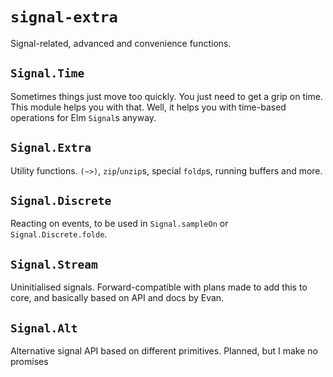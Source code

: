 `signal-extra`
==============

Signal-related, advanced and convenience functions. 

`Signal.Time`
-------------
Sometimes things just move too quickly. You just need to get a grip on
time. This module helps you with that. Well, it helps you with
time-based operations for Elm `Signal`s anyway.

`Signal.Extra`
--------------
Utility functions. `(~>)`, `zip`/`unzip`s, special `foldp`s, running
buffers and more. 

`Signal.Discrete`
-----------------
Reacting on events, to be used in `Signal.sampleOn` or
`Signal.Discrete.folde`. 

`Signal.Stream`
----------------
Uninitialised signals. Forward-compatible with plans made to add this to core,
and basically based on API and docs by Evan.

`Signal.Alt`
------------
Alternative signal API based on different primitives. Planned, but I
make no promises
